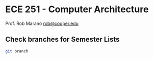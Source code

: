 # ECE 251 - Computer Architecture
Prof. Rob Marano <rob@cooper.edu>

## Check branches for Semester Lists
```bash
git branch
```

